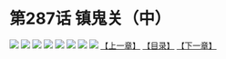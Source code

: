 # 第287话 镇鬼关（中）
![](https://mhpic.xiaomingtaiji.net/comic/D/斗破苍穹拆分版/287话/1.jpg-zymk.middle.webp)
![](https://mhpic.xiaomingtaiji.net/comic/D/斗破苍穹拆分版/287话/2.jpg-zymk.middle.webp)
![](https://mhpic.xiaomingtaiji.net/comic/D/斗破苍穹拆分版/287话/3.jpg-zymk.middle.webp)
![](https://mhpic.xiaomingtaiji.net/comic/D/斗破苍穹拆分版/287话/4.jpg-zymk.middle.webp)
![](https://mhpic.xiaomingtaiji.net/comic/D/斗破苍穹拆分版/287话/5.jpg-zymk.middle.webp)
![](https://mhpic.xiaomingtaiji.net/comic/D/斗破苍穹拆分版/287话/6.jpg-zymk.middle.webp)
![](https://mhpic.xiaomingtaiji.net/comic/D/斗破苍穹拆分版/287话/7.jpg-zymk.middle.webp)
![](https://mhpic.xiaomingtaiji.net/comic/D/斗破苍穹拆分版/287话/8.jpg-zymk.middle.webp)
[【上一章】](./286.md)
[【目录】](./README.md)
[【下一章】](./288.md)
